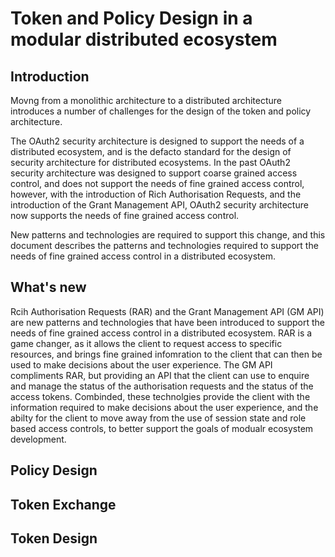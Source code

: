 # Token and Policy Design in a modular distributed ecosystem

## Introduction

Movng from a monolithic architecture to a distributed architecture introduces a number of challenges for the design of the token and policy architecture.

The OAuth2 security architecture is designed to support the needs of a distributed ecosystem, and is the defacto standard for the design of security architecture for distributed ecosystems. In the past OAuth2 security architecture was designed to support coarse grained access control, and does not support the needs of fine grained access control, however, with the introduction of Rich Authorisation Requests, and the introduction of the Grant Management API, OAuth2 security architecture now supports the needs of fine grained access control.

New patterns and technologies are required to support this change, and this document describes the patterns and technologies required to support the needs of fine grained access control in a distributed ecosystem.

## What's new

Rcih Authorisation Requests (RAR) and the Grant Management API (GM API) are new patterns and technologies that have been introduced to support the needs of fine grained access control in a distributed ecosystem. RAR is a game changer, as it allows the client to request access to specific resources, and brings fine grained infomration to the client that can then be used to make decisions about the user experience. The GM API compliments RAR, but providing an API that the client can use to enquire and manage the status of the authorisation requests and the status of the access tokens. Combinded, these technolgies provide the client with the information required to make decisions about the user experience, and the abilty for the client to move away from the use of session state and role based access controls, to better support the goals of modualr ecosystem development. 

## Policy Design



## Token Exchange   


## Token Design
